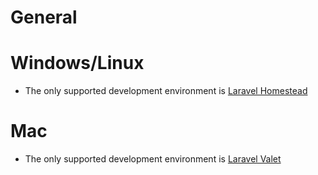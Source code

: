 # General

# Windows/Linux
- The only supported development environment is [Laravel Homestead](https://laravel.com/docs/5.6/homestead)

# Mac
- The only supported development environment is [Laravel Valet](https://laravel.com/docs/5.6/valet)
